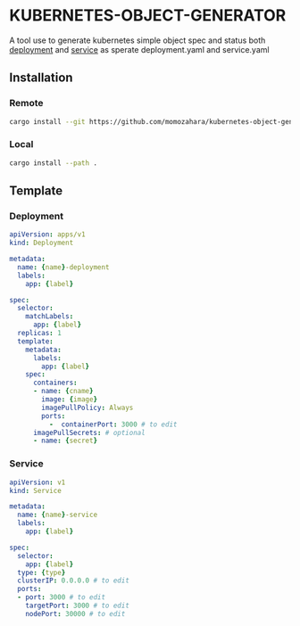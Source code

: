 # KUBERNETES-OBJECT-GENERATOR
A tool use to generate kubernetes simple object spec and status both [deployment](https://kubernetes.io/docs/concepts/workloads/controllers/deployment/) and [service](https://kubernetes.io/docs/concepts/services-networking/service/) as sperate deployment.yaml and service.yaml

## Installation
### Remote
``` bash
cargo install --git https://github.com/momozahara/kubernetes-object-generator.git
```
### Local
``` bash
cargo install --path .
```

## Template
### Deployment
``` yaml
apiVersion: apps/v1
kind: Deployment

metadata:
  name: {name}-deployment
  labels:
    app: {label}

spec:
  selector:
    matchLabels:
      app: {label}
  replicas: 1
  template:
    metadata:
      labels:
        app: {label}
    spec:
      containers:
      - name: {cname}
        image: {image}
        imagePullPolicy: Always
        ports:
          -  containerPort: 3000 # to edit
      imagePullSecrets: # optional
      - name: {secret}
```
### Service
``` yaml
apiVersion: v1
kind: Service

metadata:
  name: {name}-service
  labels:
    app: {label}

spec:
  selector:
    app: {label}
  type: {type}
  clusterIP: 0.0.0.0 # to edit
  ports:
  - port: 3000 # to edit
    targetPort: 3000 # to edit
    nodePort: 30000 # to edit
```